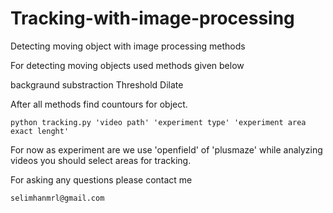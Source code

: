# Tracking-with-image-processing
Detecting moving object with image processing methods

For detecting moving objects used methods given below 
  
  backgraund substraction
  Threshold
  Dilate

After all methods find countours for object. 
  
    python tracking.py 'video path' 'experiment type' 'experiment area exact lenght'
For now as experiment are we use 'openfield' of 'plusmaze' while analyzing videos you should select areas for tracking.

For asking any questions please contact me

    selimhanmrl@gmail.com
